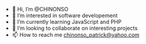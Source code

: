- 👋 Hi, I’m @CHINONSO
- 👀 I’m interested in software developement
- 🌱 I’m currently learning JavaScript and PHP
- 💞️ I’m looking to collaborate on interesting projects
- 📫 How to reach me chinonso_patrick@yahoo.com 

<!---
CHI-NONSO1/CHI-NONSO1 is a ✨ special ✨ repository because its `README.md` (this file) appears on your GitHub profile.
You can click the Preview link to take a look at your changes.
--->
